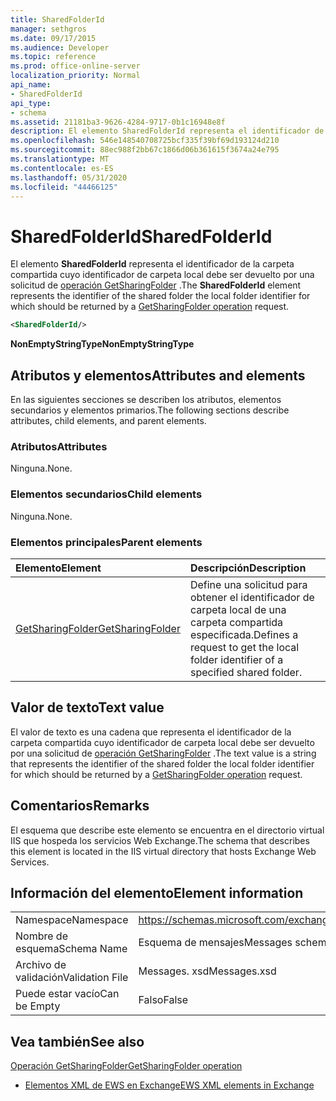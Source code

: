 ```yaml
---
title: SharedFolderId
manager: sethgros
ms.date: 09/17/2015
ms.audience: Developer
ms.topic: reference
ms.prod: office-online-server
localization_priority: Normal
api_name:
- SharedFolderId
api_type:
- schema
ms.assetid: 21181ba3-9626-4284-9717-0b1c16948e8f
description: El elemento SharedFolderId representa el identificador de la carpeta compartida cuyo identificador de carpeta local debe ser devuelto por una solicitud de operación GetSharingFolder.
ms.openlocfilehash: 546e148540708725bcf335f39bf69d193124d210
ms.sourcegitcommit: 88ec988f2bb67c1866d06b361615f3674a24e795
ms.translationtype: MT
ms.contentlocale: es-ES
ms.lasthandoff: 05/31/2020
ms.locfileid: "44466125"
---
```

# <a name="sharedfolderid"></a><span data-ttu-id="a9c7c-103">SharedFolderId</span><span class="sxs-lookup"><span data-stu-id="a9c7c-103">SharedFolderId</span></span>

<span data-ttu-id="a9c7c-104">El elemento **SharedFolderId** representa el identificador de la carpeta compartida cuyo identificador de carpeta local debe ser devuelto por una solicitud de [operación GetSharingFolder](getsharingfolder-operation.md) .</span><span class="sxs-lookup"><span data-stu-id="a9c7c-104">The **SharedFolderId** element represents the identifier of the shared folder the local folder identifier for which should be returned by a [GetSharingFolder operation](getsharingfolder-operation.md) request.</span></span> 
  
```xml
<SharedFolderId/>
```

 <span data-ttu-id="a9c7c-105">**NonEmptyStringType**</span><span class="sxs-lookup"><span data-stu-id="a9c7c-105">**NonEmptyStringType**</span></span>
## <a name="attributes-and-elements"></a><span data-ttu-id="a9c7c-106">Atributos y elementos</span><span class="sxs-lookup"><span data-stu-id="a9c7c-106">Attributes and elements</span></span>

<span data-ttu-id="a9c7c-107">En las siguientes secciones se describen los atributos, elementos secundarios y elementos primarios.</span><span class="sxs-lookup"><span data-stu-id="a9c7c-107">The following sections describe attributes, child elements, and parent elements.</span></span>
  
### <a name="attributes"></a><span data-ttu-id="a9c7c-108">Atributos</span><span class="sxs-lookup"><span data-stu-id="a9c7c-108">Attributes</span></span>

<span data-ttu-id="a9c7c-109">Ninguna.</span><span class="sxs-lookup"><span data-stu-id="a9c7c-109">None.</span></span>
  
### <a name="child-elements"></a><span data-ttu-id="a9c7c-110">Elementos secundarios</span><span class="sxs-lookup"><span data-stu-id="a9c7c-110">Child elements</span></span>

<span data-ttu-id="a9c7c-111">Ninguna.</span><span class="sxs-lookup"><span data-stu-id="a9c7c-111">None.</span></span>
  
### <a name="parent-elements"></a><span data-ttu-id="a9c7c-112">Elementos principales</span><span class="sxs-lookup"><span data-stu-id="a9c7c-112">Parent elements</span></span>

|<span data-ttu-id="a9c7c-113">**Elemento**</span><span class="sxs-lookup"><span data-stu-id="a9c7c-113">**Element**</span></span>|<span data-ttu-id="a9c7c-114">**Descripción**</span><span class="sxs-lookup"><span data-stu-id="a9c7c-114">**Description**</span></span>|
|:-----|:-----|
|[<span data-ttu-id="a9c7c-115">GetSharingFolder</span><span class="sxs-lookup"><span data-stu-id="a9c7c-115">GetSharingFolder</span></span>](getsharingfolder.md) <br/> |<span data-ttu-id="a9c7c-116">Define una solicitud para obtener el identificador de carpeta local de una carpeta compartida especificada.</span><span class="sxs-lookup"><span data-stu-id="a9c7c-116">Defines a request to get the local folder identifier of a specified shared folder.</span></span>  <br/> |
   
## <a name="text-value"></a><span data-ttu-id="a9c7c-117">Valor de texto</span><span class="sxs-lookup"><span data-stu-id="a9c7c-117">Text value</span></span>

<span data-ttu-id="a9c7c-118">El valor de texto es una cadena que representa el identificador de la carpeta compartida cuyo identificador de carpeta local debe ser devuelto por una solicitud de [operación GetSharingFolder](getsharingfolder-operation.md) .</span><span class="sxs-lookup"><span data-stu-id="a9c7c-118">The text value is a string that represents the identifier of the shared folder the local folder identifier for which should be returned by a [GetSharingFolder operation](getsharingfolder-operation.md) request.</span></span> 
  
## <a name="remarks"></a><span data-ttu-id="a9c7c-119">Comentarios</span><span class="sxs-lookup"><span data-stu-id="a9c7c-119">Remarks</span></span>

<span data-ttu-id="a9c7c-120">El esquema que describe este elemento se encuentra en el directorio virtual IIS que hospeda los servicios Web Exchange.</span><span class="sxs-lookup"><span data-stu-id="a9c7c-120">The schema that describes this element is located in the IIS virtual directory that hosts Exchange Web Services.</span></span>
  
## <a name="element-information"></a><span data-ttu-id="a9c7c-121">Información del elemento</span><span class="sxs-lookup"><span data-stu-id="a9c7c-121">Element information</span></span>

|||
|:-----|:-----|
|<span data-ttu-id="a9c7c-122">Namespace</span><span class="sxs-lookup"><span data-stu-id="a9c7c-122">Namespace</span></span>  <br/> |https://schemas.microsoft.com/exchange/services/2006/messages  <br/> |
|<span data-ttu-id="a9c7c-123">Nombre de esquema</span><span class="sxs-lookup"><span data-stu-id="a9c7c-123">Schema Name</span></span>  <br/> |<span data-ttu-id="a9c7c-124">Esquema de mensajes</span><span class="sxs-lookup"><span data-stu-id="a9c7c-124">Messages schema</span></span>  <br/> |
|<span data-ttu-id="a9c7c-125">Archivo de validación</span><span class="sxs-lookup"><span data-stu-id="a9c7c-125">Validation File</span></span>  <br/> |<span data-ttu-id="a9c7c-126">Messages. xsd</span><span class="sxs-lookup"><span data-stu-id="a9c7c-126">Messages.xsd</span></span>  <br/> |
|<span data-ttu-id="a9c7c-127">Puede estar vacío</span><span class="sxs-lookup"><span data-stu-id="a9c7c-127">Can be Empty</span></span>  <br/> |<span data-ttu-id="a9c7c-128">Falso</span><span class="sxs-lookup"><span data-stu-id="a9c7c-128">False</span></span>  <br/> |
   
## <a name="see-also"></a><span data-ttu-id="a9c7c-129">Vea también</span><span class="sxs-lookup"><span data-stu-id="a9c7c-129">See also</span></span>



[<span data-ttu-id="a9c7c-130">Operación GetSharingFolder</span><span class="sxs-lookup"><span data-stu-id="a9c7c-130">GetSharingFolder operation</span></span>](getsharingfolder-operation.md)


- [<span data-ttu-id="a9c7c-131">Elementos XML de EWS en Exchange</span><span class="sxs-lookup"><span data-stu-id="a9c7c-131">EWS XML elements in Exchange</span></span>](ews-xml-elements-in-exchange.md)

